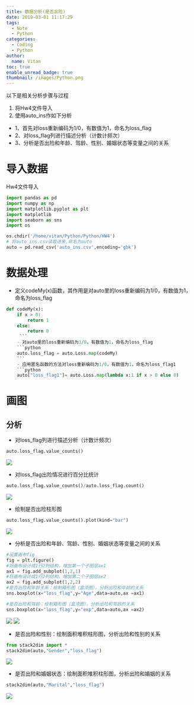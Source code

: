 ```yaml
---
title: 数据分析(是否出险)
date: 2019-03-01 11:17:29
tags:
  - Note
  - Python
categories:
  - Coding
  - Python
author:
  name: Vitan
toc: true
enable_unread_badge: true
thumbnail: /images/Python.png
---
```

以下是相关分析步骤与过程
1. 将Hw4文件导入
2. 使用auto_ins作如下分析
  - 1、首先对loss重新编码为1/0，有数值为1，命名为loss_flag
  - 2、对loss_flag列进行描述分析（计数计频次）
  - 3、分析是否出险和年龄、驾龄、性别、婚姻状态等变量之间的关系

<!--more-->

# 导入数据
Hw4文件导入
```python
import pandas as pd
import numpy as np
import matplotlib.pyplot as plt
import matplotlib
import seaborn as sns
import os

os.chdir('/home/vitan/Python/Python/HW4')
# 将auto_ins.csv读取进来,命名为auto
auto = pd.read_csv('auto_ins.csv',encoding='gbk')
```
# 数据处理

-  定义codeMy(x)函数，其作用是对auto里的loss重新编码为1/0，有数值为1，命名为loss_flag

```python
def codeMy(x):
    if x > 0:
        return 1
    else:
        return 0
     ```
    - 对auto里的loss重新编码为1/0，有数值为1，命名为loss_flag
    ```python
    auto.loss_flag = auto.Loss.map(codeMy)
    ```
    - 应用匿名函数的方法对loss重新编码为1/0，有数值为1，命名为loss_flag1
    ```python
    auto["loss_flag1"]= auto.Loss.map(lambda x:1 if x > 0 else 0)
```

# 画图
## 分析
- 对loss_flag列进行描述分析（计数计频次）

```python
auto.loss_flag.value_counts()
```
![](http://ww1.sinaimg.cn/large/d71f8b2fgy1g0n5e60z7gj20ao06wwec.jpg)

- 对loss_flag出险情况进行百分比统计

```python
auto.loss_flag.value_counts()/auto.loss_flag.count()
```
![](http://ww1.sinaimg.cn/large/d71f8b2fgy1g0n5ev4yt8j20ao06wwec.jpg)

- 绘制是否出险柱形图

```python
auto.loss_flag.value_counts().plot(kind="bar")
```
![](https://ws1.sinaimg.cn/large/d71f8b2fgy1g0n5u8ajf7j20aj06vjr7.jpg)

- 分析是否出险和年龄、驾龄、性别、婚姻状态等变量之间的关系

```python
#设置画布fig
fig = plt.figure()
#将画布设计成1行2列结构，增加第一个子图层ax1
ax1 = fig.add_subplot(1,2,1)
#将画布设计成1行2列结构，增加第二个子图层ax2
ax2 = fig.add_subplot(1,2,2)
#是否出险和年龄关系：绘制箱形图（盒须图），分析出险和年龄的关系
sns.boxplot(x="loss_flag",y="Age",data=auto,ax =ax1)

#是否出险和驾龄：绘制箱形图（盒须图），分析出险和驾龄的关系
sns.boxplot(x="loss_flag",y="exp",data=auto,ax =ax2)
```
![](http://ww1.sinaimg.cn/large/d71f8b2fgy1g0n5mv40ebj20aq07faa2.jpg)
![](https://ws1.sinaimg.cn/large/d71f8b2fgy1g0n5nop9tvj20aq07faa2.jpg)

- 是否出险和性别：绘制面积堆积柱形图，分析出险和性别的关系

```python
from stack2dim import *
stack2dim(auto,"Gender","loss_flag")
```
![](https://ws1.sinaimg.cn/large/d71f8b2fgy1g0n5odvgqgj20ar07at8m.jpg)
    
- 是否出险和婚姻状态：绘制面积堆积柱形图，分析出险和婚姻的关系

```python
stack2dim(auto,"Marital","loss_flag")
```
![](https://ws1.sinaimg.cn/large/d71f8b2fgy1g0n5ppeo0yj20ar07awee.jpg)
